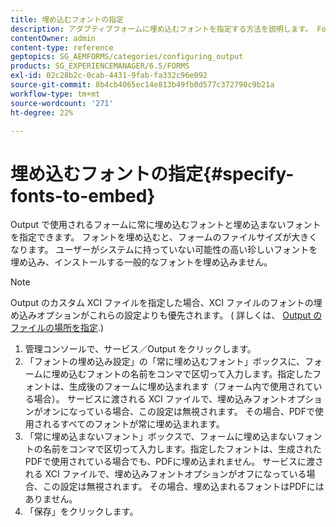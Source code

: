 ```yaml
---
title: 埋め込むフォントの指定
description: アダプティブフォームに埋め込むフォントを指定する方法を説明します。 Formsサービスで生成されるフォームに埋め込むフォントと埋め込まないフォントを指定できます。
contentOwner: admin
content-type: reference
geptopics: SG_AEMFORMS/categories/configuring_output
products: SG_EXPERIENCEMANAGER/6.5/FORMS
exl-id: 02c28b2c-0cab-4431-9fab-fa332c96e092
source-git-commit: 8b4cb4065ec14e813b49fb0d577c372790c9b21a
workflow-type: tm+mt
source-wordcount: '271'
ht-degree: 22%

---
```


# 埋め込むフォントの指定{#specify-fonts-to-embed}

Output で使用されるフォームに常に埋め込むフォントと埋め込まないフォントを指定できます。 フォントを埋め込むと、フォームのファイルサイズが大きくなります。 ユーザーがシステムに持っていない可能性の高い珍しいフォントを埋め込み、インストールする一般的なフォントを埋め込みません。

>[!NOTE]
>
>Output のカスタム XCI ファイルを指定した場合、XCI ファイルのフォントの埋め込みオプションがこれらの設定よりも優先されます。 ( 詳しくは、 [Output のファイルの場所を指定](/help/forms/using/admin-help/specify-file-locations-output.md#specify-file-locations-for-output).)

1. 管理コンソールで、サービス／Output をクリックします。
1. 「フォントの埋め込み設定」の「常に埋め込むフォント」ボックスに、フォームに埋め込むフォントの名前をコンマで区切って入力します。指定したフォントは、生成後のフォームに埋め込まれます（フォーム内で使用されている場合）。 サービスに渡される XCI ファイルで、埋め込みフォントオプションがオンになっている場合、この設定は無視されます。 その場合、PDFで使用されるすべてのフォントが常に埋め込まれます。
1. 「常に埋め込まないフォント」ボックスで、フォームに埋め込まないフォントの名前をコンマで区切って入力します。指定したフォントは、生成されたPDFで使用されている場合でも、PDFに埋め込まれません。 サービスに渡される XCI ファイルで、埋め込みフォントオプションがオフになっている場合、この設定は無視されます。 その場合、埋め込まれるフォントはPDFにはありません。
1. 「保存」をクリックします。
